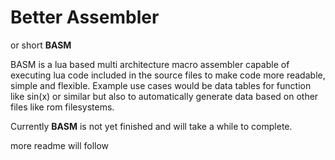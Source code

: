 # Better Assembler

or short **BASM**

BASM is a lua based multi architecture macro assembler capable of executing lua code included in the source files to make code more readable, simple and flexible.
Example use cases would be data tables for function like sin(x) or similar but also to automatically generate data based on other files like rom filesystems.

Currently **BASM** is not yet finished and will take a while to complete.

more readme will follow

